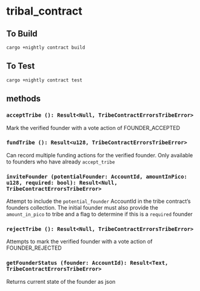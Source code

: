 # tribal_contract

## To Build
`cargo +nightly contract build`


## To Test
`cargo +nightly contract test`

## methods
### `acceptTribe (): Result<Null, TribeContractErrorsTribeError>`
Mark the verified founder with a vote action of FOUNDER_ACCEPTED

### `fundTribe (): Result<u128, TribeContractErrorsTribeError>`
Can record multiple funding actions for the verified founder. Only available to founders who have already `accept_tribe`

### `inviteFounder (potentialFounder: AccountId, amountInPico: u128, required: bool): Result<Null, TribeContractErrorsTribeError>`
Attempt to include the `potential_founder` AccountId in the tribe contract’s founders collection. The initial founder must also provide the `amount_in_pico` to tribe and a flag to determine if this is a `required` founder

### `rejectTribe (): Result<Null, TribeContractErrorsTribeError>`
Attempts to mark the verified founder with a vote action of FOUNDER_REJECTED

### `getFounderStatus (founder: AccountId): Result<Text, TribeContractErrorsTribeError>`
Returns current state of the founder as json

